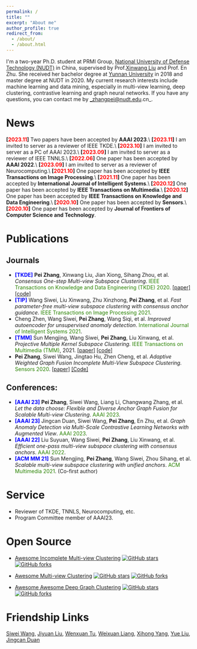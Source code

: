 ```yaml
---
permalink: /
title: ""
excerpt: "About me"
author_profile: true
redirect_from: 
  - /about/
  - /about.html
---
```

I'm a two-year Ph.D. student at PRMI Group, [National University of Defense Technology (NUDT)](https://www.nudt.edu.cn) in China, supervised by Prof.[Xinwang Liu](https://xinwangliu.github.io/) and Prof. En Zhu. She received her bachelor degree at [Yunnan University](https://www.ynu.edu.cn/) in 2018 and master degree at NUDT in 2020.
My current research interests include machine learning and data mining, especially in multi-view learning, deep clustering, contrastive learning and graph neural networks.
If you have any questions, you can contact me by _zhangpei@nudt.edu.cn_.



News
======
**[<font color="#FF0000">2023.11</font>]** Two papers have been accepted by **AAAI 2023**.\\
**[<font color="#FF0000">2023.11</font>]** I am invited to server as a reviewer of IEEE TKDE.\\
**[<font color="#FF0000">2023.10</font>]** I am invited to server as a PC of AAAI 2023.\\
**[<font color="#FF0000">2023.09</font>]** I am invited to server as a reviewer of IEEE TNNLS.\\
**[<font color="#FF0000">2022.06</font>]** One paper has been accepted by **AAAI 2022**.\\
**[<font color="#FF0000">2023.09</font>]** I am invited to server as a reviewer of Neurocomputing.\\
**[<font color="#FF0000">2021.10</font>]** One paper has been accepted by **IEEE Transactions on Image Processing**.\\
**[<font color="#FF0000">2021.11</font>]** One paper has been accepted by **International Journal of Intelligent Systems**.\\
**[<font color="#FF0000">2020.12</font>]** One paper has been accepted by **IEEE Transactions on Multimedia**.\\
**[<font color="#FF0000">2020.12</font>]** One paper has been accepted by **IEEE Transactions on Knowledge and Data Engineering**.\\
**[<font color="#FF0000">2020.10</font>]** One paper has been accepted by **Sensors**.\\
**[<font color="#FF0000">2020.10</font>]** One paper has been accepted by **Journal of Frontiers of Computer Science and Technology**.





Publications
======

Journals
------
- **<font color="#0000FF">[TKDE]</font>** **Pei Zhang**, Xinwang Liu, Jian Xiong, Sihang Zhou, et al. _Consensus One-step Multi-view Subspace Clustering_. <font color="#2818200">IEEE Transactions on Knowledge and Data Engineering (TKDE) 2020</font>. 
[[paper]](../_data/paper/tkde2022.pdf) [[code]](https://github.com/Jeaninezpp/COMVSC )
- **<font color="#0000FF">[TIP]</font>** Wang Siwei, Liu Xinwang, Zhu Xinzhong, **Pei Zhang**, et al. _Fast parameter-free multi-view subspace clustering with consensus anchor guidance_. <font color="#2818200">IEEE Transactions on Image Processing 2021</font>.
- Cheng Zhen, Wang Siwei, **Pei Zhang**, Wang Siqi, et al. _Improved autoencoder for unsupervised anomaly detection_. <font color="#2818200">International Journal of Intelligent Systems 2021</font>.
- **<font color="#0000FF">[TMM]</font>** Sun Mengjing, Wang Siwei, **Pei Zhang**, Liu Xinwang, et al. _Projective Multiple Kernel Subspace Clustering._ <font color="#2818200">IEEE Transactions on Multimedia (TMM)</font>, 2021. 
[[paper]](https://ieeexplore.ieee.org/abstract/document/9447203) [[code]](https://github.com/MengjingSun/PMKSC-code)
- **Pei Zhang**, Siwei Wang, Jingtao Hu, Zhen Cheng, et al. _Adaptive Weighted Graph Fusion Incomplete Multi-View Subspace Clustering._ <font color="#2818200">Sensors 2020</font>. 
[[paper]](https://www.mdpi.com/1424-8220/20/20/5755 ) [[Code]](https://github.com/Jeaninezpp/AWGF-code)
<!-- - **Pei Zhang**, Xinwang Liu, Jian Xiong, Sihang Zhou, et al. _One-stage Partition-fusion Multi-view Subspace Clustering Algorithm._ <font color="#2818200">Journal of Frontiers of Computer Science and Technology 2020</font>. 
[[paper]](http://fcst.ceaj.org/CN/10.3778/j.issn.1673-9418.2009070 ) -->

Conferences:
---
- **<font color="#0000FF">[AAAI 23]</font>** **Pei Zhang**, Siwei Wang, Liang Li, Changwang Zhang, et al. _Let the data choose: Flexible and Diverse Anchor Graph Fusion for Scalable Multi-view Clustering_. <font color="#2818200">AAAI 2023</font>.
- **<font color="#0000FF">[AAAI 23]</font>** Jingcan Duan, Siwei Wang, **Pei Zhang**, En Zhu, et al. _Graph Anomaly Detection via Multi-Scale Contrastive Learning Networks with Augmented View_. <font color="#2818200">AAAI 2023</font>.
- **<font color="#0000FF">[AAAI 22]</font>** Liu Suyuan, Wang Siwei, **Pei Zhang**, Liu Xinwang, et al. _Efficient one-pass multi-view subspace clustering with consensus anchors_. <font color="#2818200">AAAI 2022</font>.
- **<font color="#0000FF">[ACM MM 21]</font>** Sun Mengjing, **Pei Zhang**, Wang Siwei, Zhou Sihang, et al. _Scalable multi-view subspace clustering with unified anchors_. <font color="#2818200">ACM Multimedia 2021</font>. (Co-first author)



Service
===
- Reviewer of TKDE, TNNLS, Neurocomputing, etc.
- Program Committee member of AAAI23.



Open Source
===
<!-- Pei Zhang -->
[stars-img]: https://img.shields.io/github/stars/Jeaninezpp/Incomplete-multi-view-clustering?style=plastic
[stars-url]: https://github.com/Jeaninezpp/Incomplete-multi-view-clustering/stargazers

[fork-img]: https://img.shields.io/github/forks/Jeaninezpp/Incomplete-multi-view-clustering?style=plastic
[fork-url]: https://github.com/Jeaninezpp/Incomplete-multi-view-clustering/network/members

<!-- Siwei Wang -->
[stars-img1]: https://img.shields.io/github/stars/wangsiwei2010/awesome-multi-view-clustering?style=plastic
[stars-url1]: https://github.com/wangsiwei2010/awesome-multi-view-clustering/stargazers
[fork-img1]: https://img.shields.io/github/forks/wangsiwei2010/awesome-multi-view-clustering??style=plastic
[fork-url1]: https://github.com/wangsiwei2010/awesome-multi-view-clustering/network/members

<!-- Yue Liu -->
[stars-img2]: https://img.shields.io/github/stars/yueliu1999/Awesome-Deep-Graph-Clustering?style=plastic
[stars-url2]: https://github.com/yueliu1999/Awesome-Deep-Graph-Clustering/stargazers
[fork-img2]: https://img.shields.io/github/forks/yueliu1999/Awesome-Deep-Graph-Clustering?style=plastic
[fork-url2]: https://github.com/yueliu1999/Awesome-Deep-Graph-Clustering/network/members

- [Awesome Incomplete Multi-view Clustering](https://github.com/Jeaninezpp/Awesome-Incomplete-multi-view-clustering)
[![GitHub stars][stars-img]][stars-url]
[![GitHub forks][fork-img]][fork-url]

- [Awesome Multi-view Clustering](https://github.com/wangsiwei2010/awesome-multi-view-clustering)
[![GitHub stars][stars-img1]][stars-url1]
[![GitHub forks][fork-img1]][fork-url1]

- [Awesome Awesome Deep Graph Clustering](https://github.com/yueliu1999/Awesome-Deep-Graph-Clustering)
[![GitHub stars][stars-img2]][stars-url2]
[![GitHub forks][fork-img2]][fork-url2]


Friendship Links
===
[Siwei Wang](https://wangsiwei2010.github.io/), 
[Jiyuan Liu](https://liujiyuan13.github.io/), 
[Wenxuan Tu](https://wxtu.github.io/), 
[Weixuan Liang](https://wx-liang.github.io/), 
[Xihong Yang](https://xihongyang1999.github.io/), 
[Yue Liu](https://yueliu1999.github.io/), 
[Jingcan Duan](https://felixdjc.github.io/)
